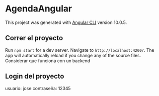 # AgendaAngular

This project was generated with [Angular CLI](https://github.com/angular/angular-cli) version 10.0.5.

## Correr el proyecto

Run `npm start` for a dev server. Navigate to `http://localhost:4200/`. The app will automatically reload if you change any of the source files.
Considerar que funciona con un backend 

## Login del proyecto

usuario: jose
contraseña: 12345

